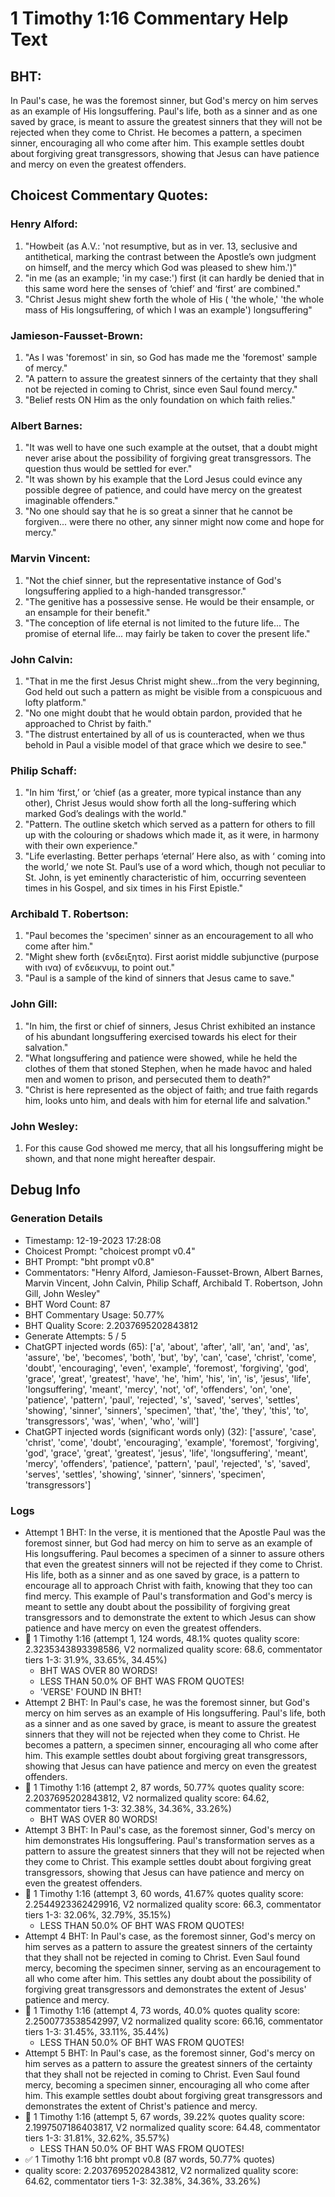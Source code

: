 # 1 Timothy 1:16 Commentary Help Text

## BHT:
In Paul's case, he was the foremost sinner, but God's mercy on him serves as an example of His longsuffering. Paul's life, both as a sinner and as one saved by grace, is meant to assure the greatest sinners that they will not be rejected when they come to Christ. He becomes a pattern, a specimen sinner, encouraging all who come after him. This example settles doubt about forgiving great transgressors, showing that Jesus can have patience and mercy on even the greatest offenders.

## Choicest Commentary Quotes:
### Henry Alford:
1. "Howbeit (as A.V.: 'not resumptive, but as in ver. 13, seclusive and antithetical, marking the contrast between the Apostle’s own judgment on himself, and the mercy which God was pleased to shew him.')"
2. "in me (as an example; 'in my case:') first (it can hardly be denied that in this same word here the senses of ‘chief’ and ‘first’ are combined."
3. "Christ Jesus might shew forth the whole of His ( 'the whole,' 'the whole mass of His longsuffering, of which I was an example') longsuffering"

### Jamieson-Fausset-Brown:
1. "As I was 'foremost' in sin, so God has made me the 'foremost' sample of mercy."
2. "A pattern to assure the greatest sinners of the certainty that they shall not be rejected in coming to Christ, since even Saul found mercy."
3. "Belief rests ON Him as the only foundation on which faith relies."

### Albert Barnes:
1. "It was well to have one such example at the outset, that a doubt might never arise about the possibility of forgiving great transgressors. The question thus would be settled for ever."
2. "It was shown by his example that the Lord Jesus could evince any possible degree of patience, and could have mercy on the greatest imaginable offenders."
3. "No one should say that he is so great a sinner that he cannot be forgiven... were there no other, any sinner might now come and hope for mercy."

### Marvin Vincent:
1. "Not the chief sinner, but the representative instance of God's longsuffering applied to a high-handed transgressor." 
2. "The genitive has a possessive sense. He would be their ensample, or an ensample for their benefit." 
3. "The conception of life eternal is not limited to the future life... The promise of eternal life... may fairly be taken to cover the present life."

### John Calvin:
1. "That in me the first Jesus Christ might shew...from the very beginning, God held out such a pattern as might be visible from a conspicuous and lofty platform." 
2. "No one might doubt that he would obtain pardon, provided that he approached to Christ by faith."
3. "The distrust entertained by all of us is counteracted, when we thus behold in Paul a visible model of that grace which we desire to see."

### Philip Schaff:
1. "In him ‘first,’ or ‘chief (as a greater, more typical instance than any other), Christ Jesus would show forth all the long-suffering which marked God’s dealings with the world."	
2. "Pattern. The outline sketch which served as a pattern for others to fill up with the colouring or shadows which made it, as it were, in harmony with their own experience."
3. "Life everlasting. Better perhaps ‘eternal’ Here also, as with ‘ coming into the world,’ we note St. Paul’s use of a word which, though not peculiar to St. John, is yet eminently characteristic of him, occurring seventeen times in his Gospel, and six times in his First Epistle."

### Archibald T. Robertson:
1. "Paul becomes the 'specimen' sinner as an encouragement to all who come after him." 
2. "Might shew forth (ενδειξητα). First aorist middle subjunctive (purpose with ινα) of ενδεικνυμ, to point out." 
3. "Paul is a sample of the kind of sinners that Jesus came to save."

### John Gill:
1. "In him, the first or chief of sinners, Jesus Christ exhibited an instance of his abundant longsuffering exercised towards his elect for their salvation."
2. "What longsuffering and patience were showed, while he held the clothes of them that stoned Stephen, when he made havoc and haled men and women to prison, and persecuted them to death?"
3. "Christ is here represented as the object of faith; and true faith regards him, looks unto him, and deals with him for eternal life and salvation."

### John Wesley:
1. For this cause God showed me mercy, that all his longsuffering might be shown, and that none might hereafter despair.



## Debug Info
### Generation Details
- Timestamp: 12-19-2023 17:28:08
- Choicest Prompt: "choicest prompt v0.4"
- BHT Prompt: "bht prompt v0.8"
- Commentators: "Henry Alford, Jamieson-Fausset-Brown, Albert Barnes, Marvin Vincent, John Calvin, Philip Schaff, Archibald T. Robertson, John Gill, John Wesley"
- BHT Word Count: 87
- BHT Commentary Usage: 50.77%
- BHT Quality Score: 2.2037695202843812
- Generate Attempts: 5 / 5
- ChatGPT injected words (65):
	['a', 'about', 'after', 'all', 'an', 'and', 'as', 'assure', 'be', 'becomes', 'both', 'but', 'by', 'can', 'case', 'christ', 'come', 'doubt', 'encouraging', 'even', 'example', 'foremost', 'forgiving', 'god', 'grace', 'great', 'greatest', 'have', 'he', 'him', 'his', 'in', 'is', 'jesus', 'life', 'longsuffering', 'meant', 'mercy', 'not', 'of', 'offenders', 'on', 'one', 'patience', 'pattern', 'paul', 'rejected', 's', 'saved', 'serves', 'settles', 'showing', 'sinner', 'sinners', 'specimen', 'that', 'the', 'they', 'this', 'to', 'transgressors', 'was', 'when', 'who', 'will']
- ChatGPT injected words (significant words only) (32):
	['assure', 'case', 'christ', 'come', 'doubt', 'encouraging', 'example', 'foremost', 'forgiving', 'god', 'grace', 'great', 'greatest', 'jesus', 'life', 'longsuffering', 'meant', 'mercy', 'offenders', 'patience', 'pattern', 'paul', 'rejected', 's', 'saved', 'serves', 'settles', 'showing', 'sinner', 'sinners', 'specimen', 'transgressors']

### Logs
- Attempt 1 BHT: In the verse, it is mentioned that the Apostle Paul was the foremost sinner, but God had mercy on him to serve as an example of His longsuffering. Paul becomes a specimen of a sinner to assure others that even the greatest sinners will not be rejected if they come to Christ. His life, both as a sinner and as one saved by grace, is a pattern to encourage all to approach Christ with faith, knowing that they too can find mercy. This example of Paul's transformation and God's mercy is meant to settle any doubt about the possibility of forgiving great transgressors and to demonstrate the extent to which Jesus can show patience and have mercy on even the greatest offenders.
- 🔄 1 Timothy 1:16 (attempt 1, 124 words, 48.1% quotes quality score: 2.3235343893398586, V2 normalized quality score: 68.6, commentator tiers 1-3: 31.9%, 33.65%, 34.45%) 
	- BHT WAS OVER 80 WORDS! 
	- LESS THAN 50.0% OF BHT WAS FROM QUOTES! 
	- 'VERSE' FOUND IN BHT!
- Attempt 2 BHT: In Paul's case, he was the foremost sinner, but God's mercy on him serves as an example of His longsuffering. Paul's life, both as a sinner and as one saved by grace, is meant to assure the greatest sinners that they will not be rejected when they come to Christ. He becomes a pattern, a specimen sinner, encouraging all who come after him. This example settles doubt about forgiving great transgressors, showing that Jesus can have patience and mercy on even the greatest offenders.
- 🔄 1 Timothy 1:16 (attempt 2, 87 words, 50.77% quotes quality score: 2.2037695202843812, V2 normalized quality score: 64.62, commentator tiers 1-3: 32.38%, 34.36%, 33.26%) 
	- BHT WAS OVER 80 WORDS!
- Attempt 3 BHT: In Paul's case, as the foremost sinner, God's mercy on him demonstrates His longsuffering. Paul's transformation serves as a pattern to assure the greatest sinners that they will not be rejected when they come to Christ. This example settles doubt about forgiving great transgressors, showing that Jesus can have patience and mercy on even the greatest offenders.
- 🔄 1 Timothy 1:16 (attempt 3, 60 words, 41.67% quotes quality score: 2.2544923362429916, V2 normalized quality score: 66.3, commentator tiers 1-3: 32.06%, 32.79%, 35.15%) 
	- LESS THAN 50.0% OF BHT WAS FROM QUOTES!
- Attempt 4 BHT: In Paul's case, as the foremost sinner, God's mercy on him serves as a pattern to assure the greatest sinners of the certainty that they shall not be rejected in coming to Christ. Even Saul found mercy, becoming the specimen sinner, serving as an encouragement to all who come after him. This settles any doubt about the possibility of forgiving great transgressors and demonstrates the extent of Jesus' patience and mercy.
- 🔄 1 Timothy 1:16 (attempt 4, 73 words, 40.0% quotes quality score: 2.2500773538542997, V2 normalized quality score: 66.16, commentator tiers 1-3: 31.45%, 33.11%, 35.44%) 
	- LESS THAN 50.0% OF BHT WAS FROM QUOTES!
- Attempt 5 BHT: In Paul's case, as the foremost sinner, God's mercy on him serves as a pattern to assure the greatest sinners of the certainty that they shall not be rejected in coming to Christ. Even Saul found mercy, becoming a specimen sinner, encouraging all who come after him. This example settles doubt about forgiving great transgressors and demonstrates the extent of Christ's patience and mercy.
- 🔄 1 Timothy 1:16 (attempt 5, 67 words, 39.22% quotes quality score: 2.1997507186403817, V2 normalized quality score: 64.48, commentator tiers 1-3: 31.81%, 32.62%, 35.57%) 
	- LESS THAN 50.0% OF BHT WAS FROM QUOTES!
- ✅ 1 Timothy 1:16 bht prompt v0.8 (87 words, 50.77% quotes)
- quality score: 2.2037695202843812, V2 normalized quality score: 64.62, commentator tiers 1-3: 32.38%, 34.36%, 33.26%)